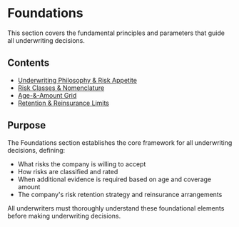 # Foundations

This section covers the fundamental principles and parameters that guide all underwriting decisions.

## Contents

- [Underwriting Philosophy & Risk Appetite](./philosophy_risk_appetite.md)
- [Risk Classes & Nomenclature](./risk_classes_nomenclature.md)
- [Age-&-Amount Grid](./age_amount_grid.md)
- [Retention & Reinsurance Limits](./retention_reinsurance.md)

## Purpose

The Foundations section establishes the core framework for all underwriting decisions, defining:

- What risks the company is willing to accept
- How risks are classified and rated
- When additional evidence is required based on age and coverage amount
- The company's risk retention strategy and reinsurance arrangements

All underwriters must thoroughly understand these foundational elements before making underwriting decisions.
